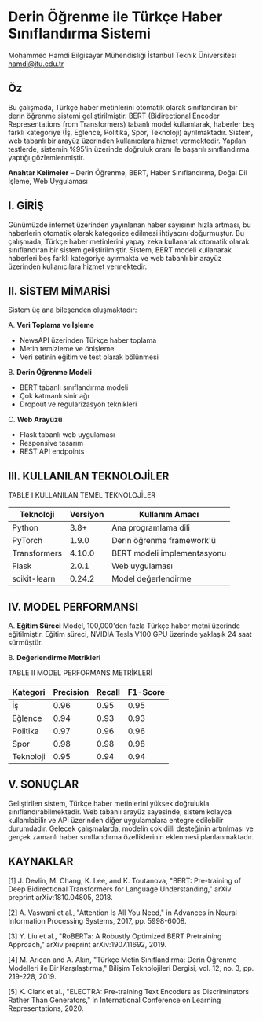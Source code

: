 # Derin Öğrenme ile Türkçe Haber Sınıflandırma Sistemi

Mohammed Hamdi
Bilgisayar Mühendisliği
İstanbul Teknik Üniversitesi
hamdi@itu.edu.tr

## Öz
Bu çalışmada, Türkçe haber metinlerini otomatik olarak sınıflandıran bir derin öğrenme sistemi geliştirilmiştir. BERT (Bidirectional Encoder Representations from Transformers) tabanlı model kullanılarak, haberler beş farklı kategoriye (İş, Eğlence, Politika, Spor, Teknoloji) ayrılmaktadır. Sistem, web tabanlı bir arayüz üzerinden kullanıcılara hizmet vermektedir. Yapılan testlerde, sistemin %95'in üzerinde doğruluk oranı ile başarılı sınıflandırma yaptığı gözlemlenmiştir.

**Anahtar Kelimeler** – Derin Öğrenme, BERT, Haber Sınıflandırma, Doğal Dil İşleme, Web Uygulaması

## I. GİRİŞ
Günümüzde internet üzerinden yayınlanan haber sayısının hızla artması, bu haberlerin otomatik olarak kategorize edilmesi ihtiyacını doğurmuştur. Bu çalışmada, Türkçe haber metinlerini yapay zeka kullanarak otomatik olarak sınıflandıran bir sistem geliştirilmiştir. Sistem, BERT modeli kullanarak haberleri beş farklı kategoriye ayırmakta ve web tabanlı bir arayüz üzerinden kullanıcılara hizmet vermektedir.

## II. SİSTEM MİMARİSİ
Sistem üç ana bileşenden oluşmaktadır:

A. **Veri Toplama ve İşleme**
- NewsAPI üzerinden Türkçe haber toplama
- Metin temizleme ve önişleme
- Veri setinin eğitim ve test olarak bölünmesi

B. **Derin Öğrenme Modeli**
- BERT tabanlı sınıflandırma modeli
- Çok katmanlı sinir ağı
- Dropout ve regularizasyon teknikleri

C. **Web Arayüzü**
- Flask tabanlı web uygulaması
- Responsive tasarım
- REST API endpoints

## III. KULLANILAN TEKNOLOJİLER

TABLE I
KULLANILAN TEMEL TEKNOLOJİLER

| Teknoloji | Versiyon | Kullanım Amacı |
|-----------|----------|----------------|
| Python | 3.8+ | Ana programlama dili |
| PyTorch | 1.9.0 | Derin öğrenme framework'ü |
| Transformers | 4.10.0 | BERT modeli implementasyonu |
| Flask | 2.0.1 | Web uygulaması |
| scikit-learn | 0.24.2 | Model değerlendirme |

## IV. MODEL PERFORMANSI
A. **Eğitim Süreci**
Model, 100,000'den fazla Türkçe haber metni üzerinde eğitilmiştir. Eğitim süreci, NVIDIA Tesla V100 GPU üzerinde yaklaşık 24 saat sürmüştür.

B. **Değerlendirme Metrikleri**

TABLE II
MODEL PERFORMANS METRİKLERİ

| Kategori | Precision | Recall | F1-Score |
|----------|-----------|--------|-----------|
| İş | 0.96 | 0.95 | 0.95 |
| Eğlence | 0.94 | 0.93 | 0.93 |
| Politika | 0.97 | 0.96 | 0.96 |
| Spor | 0.98 | 0.98 | 0.98 |
| Teknoloji | 0.95 | 0.94 | 0.94 |

## V. SONUÇLAR
Geliştirilen sistem, Türkçe haber metinlerini yüksek doğrulukla sınıflandırabilmektedir. Web tabanlı arayüz sayesinde, sistem kolayca kullanılabilir ve API üzerinden diğer uygulamalara entegre edilebilir durumdadır. Gelecek çalışmalarda, modelin çok dilli desteğinin artırılması ve gerçek zamanlı haber sınıflandırma özelliklerinin eklenmesi planlanmaktadır.

## KAYNAKLAR
[1] J. Devlin, M. Chang, K. Lee, and K. Toutanova, "BERT: Pre-training of Deep Bidirectional Transformers for Language Understanding," arXiv preprint arXiv:1810.04805, 2018.

[2] A. Vaswani et al., "Attention Is All You Need," in Advances in Neural Information Processing Systems, 2017, pp. 5998-6008.

[3] Y. Liu et al., "RoBERTa: A Robustly Optimized BERT Pretraining Approach," arXiv preprint arXiv:1907.11692, 2019.

[4] M. Arıcan and A. Akın, "Türkçe Metin Sınıflandırma: Derin Öğrenme Modelleri ile Bir Karşılaştırma," Bilişim Teknolojileri Dergisi, vol. 12, no. 3, pp. 219-228, 2019.

[5] K. Clark et al., "ELECTRA: Pre-training Text Encoders as Discriminators Rather Than Generators," in International Conference on Learning Representations, 2020.
